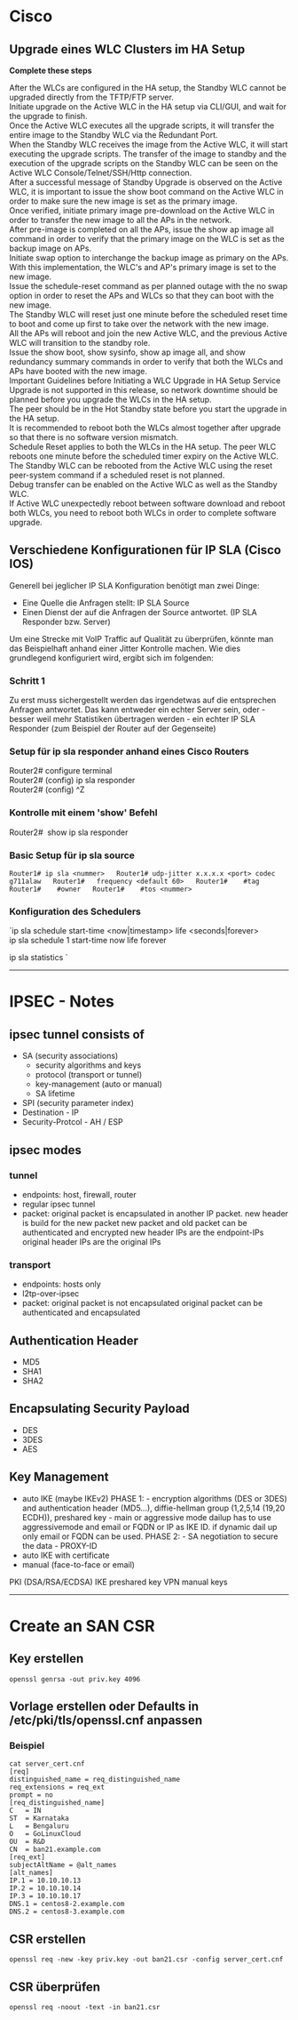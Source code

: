 # Cisco 

## Upgrade eines WLC Clusters im HA Setup

**Complete these steps**

After the WLCs are configured in the HA setup, the Standby WLC cannot be upgraded directly from the TFTP/FTP server.  
Initiate upgrade on the Active WLC in the HA setup via CLI/GUI, and wait for the upgrade to finish.  
Once the Active WLC executes all the upgrade scripts, it will transfer the entire image to the Standby WLC via the Redundant Port.  
When the Standby WLC receives the image from the Active WLC, it will start executing the upgrade scripts. The transfer of the image to standby and the execution of the upgrade scripts on the Standby WLC can be seen on the Active WLC Console/Telnet/SSH/Http connection.  
After a successful message of Standby Upgrade is observed on the Active WLC, it is important to issue the show boot command on the Active WLC in order to make sure the new image is set as the primary image.  
Once verified, initiate primary image pre-download on the Active WLC in order to transfer the new image to all the APs in the network.  
After pre-image is completed on all the APs, issue the show ap image all command in order to verify that the primary image on the WLC is set as the backup image on APs.  
Initiate swap option to interchange the backup image as primary on the APs. With this implementation, the WLC's and AP's primary image is set to the new image.  
Issue the schedule-reset command as per planned outage with the no swap option in order to reset the APs and WLCs so that they can boot with the new image.  
The Standby WLC will reset just one minute before the scheduled reset time to boot and come up first to take over the network with the new image.  
All the APs will reboot and join the new Active WLC, and the previous Active WLC will transition to the standby role.  
Issue the show boot, show sysinfo, show ap image all, and show redundancy summary commands in order to verify that both the WLCs and APs have booted with the new image.  
Important Guidelines before Initiating a WLC Upgrade in HA Setup
Service Upgrade is not supported in this release, so network downtime should be planned before you upgrade the WLCs in the HA setup.  
The peer should be in the Hot Standby state before you start the upgrade in the HA setup.  
It is recommended to reboot both the WLCs almost together after upgrade so that there is no software version mismatch.  
Schedule Reset applies to both the WLCs in the HA setup. The peer WLC reboots one minute before the scheduled timer expiry on the Active WLC.  
The Standby WLC can be rebooted from the Active WLC using the reset peer-system command if a scheduled reset is not planned.  
Debug transfer can be enabled on the Active WLC as well as the Standby WLC.  
If Active WLC unexpectedly reboot between software download and reboot both WLCs, you need to reboot both WLCs in order to complete software upgrade.

Verschiedene Konfigurationen für IP SLA (Cisco IOS)
------------------------------------------------

Generell bei jeglicher IP SLA Konfiguration benötigt man zwei Dinge:

-   Eine Quelle die Anfragen stellt: IP SLA Source
-   Einen Dienst der auf die Anfragen der Source antwortet. (IP SLA Responder bzw. Server)

Um eine Strecke mit VoIP Traffic auf Qualität zu überprüfen, könnte man das Beispielhaft anhand einer Jitter Kontrolle machen. Wie dies grundlegend konfiguriert wird, ergibt sich im folgenden:

### Schritt 1

Zu erst muss sichergestellt werden das irgendetwas auf die entsprechen Anfragen antwortet. Das kann entweder ein echter Server sein, oder - besser weil mehr Statistiken übertragen werden - ein echter IP SLA Responder (zum Beispiel der Router auf der Gegenseite)

### Setup für ip sla responder anhand eines Cisco Routers

Router2# configure terminal  
Router2# (config) ip sla responder  
Router2# (config) ^Z

### Kontrolle mit einem 'show' Befehl

Router2#  show ip sla responder

### Basic Setup für ip sla source

`Router1# ip sla <nummer>  
Router1# udp-jitter x.x.x.x <port> codec g711alaw  
Router1#   frequency <default 60>  
Router1#    #tag  
Router1#    #owner  
Router1#    #tos <nummer>`

### Konfiguration des Schedulers  
`ip sla schedule <nummer> start-time <now|timestamp> life <seconds|forever>  
ip sla schedule 1 start-time now life forever

ip sla statistics <nummer>`

---

# IPSEC - Notes


## ipsec tunnel consists of
- SA (security associations)
   - security algorithms and keys
   - protocol (transport or tunnel)
   - key-management (auto or manual)
   - SA lifetime
 - SPI (security parameter index)
 - Destination - IP
 - Security-Protcol - AH / ESP
 
 
## ipsec modes
### tunnel 
- endpoints: host, firewall, router 
- regular ipsec tunnel
- packet:
  original packet is encapsulated in another IP packet.
  new header is build for the new packet
  new packet and old packet can be authenticated and encrypted
  new header IPs are the endpoint-IPs
  original header IPs are the original IPs
	  
### transport
- endpoints: hosts only 
- l2tp-over-ipsec
- packet:
  original packet is not encapsulated
  original packet can be authenticated and encapsulated
 
## Authentication Header
 - MD5
 - SHA1
 - SHA2
 
## Encapsulating Security Payload
 - DES
 - 3DES
 - AES
 
## Key Management
 - auto IKE (maybe IKEv2)
   PHASE 1: - encryption algorithms (DES or 3DES) and authentication header (MD5...),
              diffie-hellman group (1,2,5,14 (19,20 ECDH)), preshared key
			 - main or aggressive mode
			   dailup has to use aggressivemode and email or FQDN or IP as IKE ID. if dynamic dail up
			   only email or FQDN can be used.
	PHASE 2: - SA negotiation to secure the data
			 - PROXY-ID
 - auto IKE with certificate
 - manual (face-to-face or email)
 
 
PKI (DSA/RSA/ECDSA)
IKE preshared key
VPN manual keys

---

# Create an SAN CSR

## Key erstellen
`openssl genrsa -out priv.key 4096`

## Vorlage erstellen oder Defaults in /etc/pki/tls/openssl.cnf anpassen
### Beispiel
```
cat server_cert.cnf
[req]
distinguished_name = req_distinguished_name
req_extensions = req_ext
prompt = no
[req_distinguished_name]
C   = IN
ST  = Karnataka
L   = Bengaluru
O   = GoLinuxCloud
OU  = R&D
CN  = ban21.example.com
[req_ext]
subjectAltName = @alt_names
[alt_names]
IP.1 = 10.10.10.13
IP.2 = 10.10.10.14
IP.3 = 10.10.10.17
DNS.1 = centos8-2.example.com
DNS.2 = centos8-3.example.com
```
## CSR erstellen
`openssl req -new -key priv.key -out ban21.csr -config server_cert.cnf`

## CSR überprüfen
`openssl req -noout -text -in ban21.csr`

